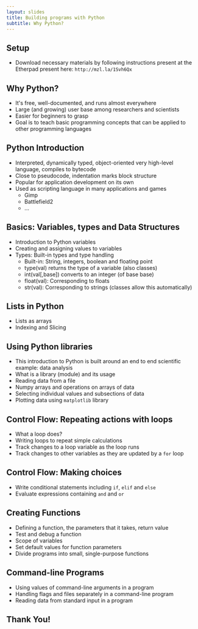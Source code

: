 ```yaml
---
layout: slides
title: Building programs with Python	
subtitle: Why Python?
---
```


## Setup

- Download necessary materials by following instructions present at the Etherpad present here:
  `http://mzl.la/1Svh6Qx` 

## Why Python?

- It's free, well-documented, and runs almost everywhere
- Large (and growing) user base among researchers and scientists
- Easier for beginners to grasp 
- Goal is to teach basic programming concepts that can be applied to other programming languages

## Python Introduction	

- Interpreted, dynamically typed, object-oriented very high-level language, compiles to bytecode
- Close to pseudocode, indentation marks block structure
- Popular for application development on its own
- Used as scripting language in many applications and games
     + Gimp
     + Battlefield2
     + ...
     
## Basics: Variables, types and Data Structures

- Introduction to Python variables
- Creating and assigning values to variables
- Types: Built-in types and type handling
     + Built-in: String, integers, boolean and floating point
     + type(val) returns the type of a variable (also classes)  
     + int(val[,base]) converts to an integer (of base base)
     + float(val): Corresponding to floats
     + str(val): Corresponding to strings (classes allow this automatically)
      
## Lists in Python

-  Lists as arrays
-  Indexing and Slicing      
      
## Using Python libraries

-  This introduction to Python is built around an end to end scientific example: data analysis
-  What is a library (module) and its usage
-  Reading data from a file
-  Numpy arrays and operations on arrays of data
-  Selecting individual values and subsections of data
-  Plotting data using `matplotlib` library

## Control Flow: Repeating actions with loops

-  What a loop does?
-  Writing loops to repeat simple calculations
-  Track changes to a loop variable as the loop runs
-  Track changes to other variables as they are updated by a `for` loop

## Control Flow: Making choices

-  Write conditional statements including `if`, `elif` and `else` 
-  Evaluate expressions containing `and` and `or`

## Creating Functions

-  Defining a function, the parameters that it takes, return value
-  Test and debug a function
-  Scope of variables
-  Set default values for function parameters
-  Divide programs into small, single-purpose functions

## Command-line Programs

-  Using values of command-line arguments in a program
-  Handling flags and files separately in a command-line program
-  Reading data from standard input in a program 

##  Thank You!
